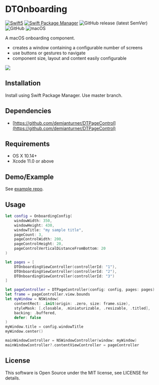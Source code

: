 # DTOnboarding

<a href="https://developer.apple.com/swift"><img alt="Swift5" src="https://img.shields.io/badge/language-Swift5-orange.svg"/></a>
<a href="https://swift.org/package-manager"><img alt="Swift Package Manager" src="https://img.shields.io/badge/SwiftPM-compatible-yellowgreen.svg"/></a>
![GitHub release (latest SemVer)](https://img.shields.io/github/v/release/demianturner/dtonboarding?sort=semver)
![GitHub](https://img.shields.io/github/license/demianturner/dtonboarding)
![macOS](https://img.shields.io/badge/macOS-10.14-green.svg)

A macOS onboarding component.

- creates a window containing a configurable number of screens
- use buttons or gestures to navigate
- component size, layout and content easily configurable

![](https://i.imgur.com/PEZCQ6F.png)

## Installation
Install using Swift Package Manager.  Use master branch.

## Dependencies
- [https://github.com/demianturner/DTPageControl](https://github.com/demianturner/DTPageControl)

## Requirements
- OS X 10.14+
- Xcode 11.0 or above

## Demo/Example
See [example repo](https://github.com/demianturner/OnboardingExample-Mac).

## Usage
```swift
let config = OnboardingConfig(
    windowWidth: 350,
    windowHeight: 430,
    windowTitle: "my sample title",
    pageCount: 3,
    pageControlWidth: 200,
    pageControlHeight: 20,
    pageControlVerticalDistanceFromBottom: 20
)

let pages = [
    DTOnboardingViewController(controllerId: "1"),
    DTOnboardingViewController(controllerId: "2"),
    DTOnboardingViewController(controllerId: "3")
]

let pageController = DTPageController(config: config, pages: pages)
let frame = pageController.view.bounds
let myWindow = NSWindow(
    contentRect: .init(origin: .zero, size: frame.size),
    styleMask: [.closable, .miniaturizable, .resizable, .titled],
    backing: .buffered,
    defer: false
)
myWindow.title = config.windowTitle
myWindow.center()

mainWindowController = NSWindowController(window: myWindow)
mainWindowController?.contentViewController = pageController
```

## License
This software is Open Source under the MIT license, see LICENSE for details.